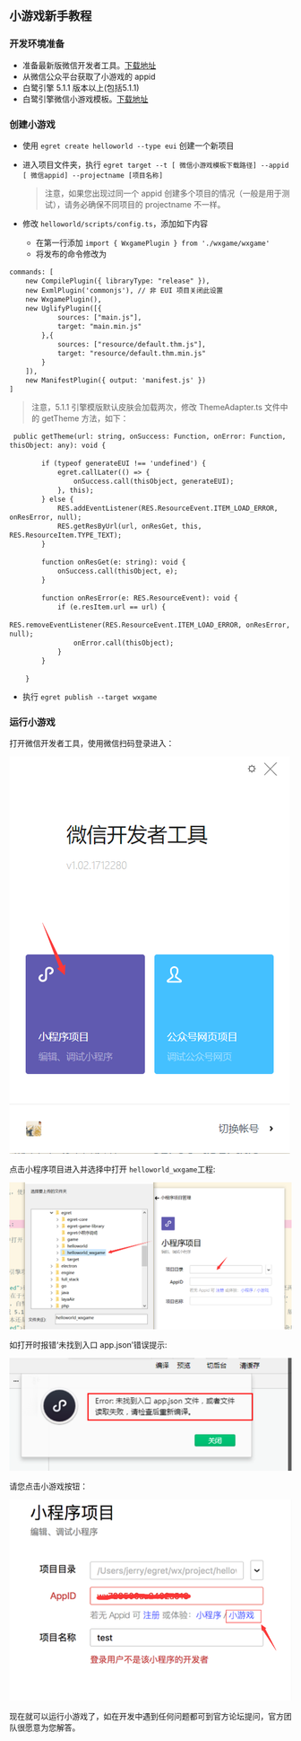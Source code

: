 ﻿## 小游戏新手教程

### 开发环境准备

* 准备最新版微信开发者工具。[下载地址](https://mp.weixin.qq.com/debug/wxagame/dev/devtools/download.html?scene=21#wechat_redirect)
* 从微信公众平台获取了小游戏的 appid
* 白鹭引擎 5.1.1 版本以上(包括5.1.1)
* 白鹭引擎微信小游戏模板。[下载地址](http://developer.egret.com/cn/statics/downs/target.zip)

<!-- ![](x05.jpg) -->

### 创建小游戏

* 使用 ```egret create helloworld --type eui``` 创建一个新项目
* 进入项目文件夹，执行 ```egret target --t [ 微信小游戏模板下载路径] --appid [ 微信appid] --projectname [项目名称]```

    > 注意，如果您出现过同一个 appid 创建多个项目的情况（一般是用于测试），请务必确保不同项目的 projectname 不一样。

* 修改 ```helloworld/scripts/config.ts```，添加如下内容
    * 在第一行添加 ```import { WxgamePlugin } from './wxgame/wxgame'```
    * 将发布的命令修改为
```
commands: [
    new CompilePlugin({ libraryType: "release" }),
    new ExmlPlugin('commonjs'), // 非 EUI 项目关闭此设置
    new WxgamePlugin(),
    new UglifyPlugin([{
            sources: ["main.js"],
            target: "main.min.js"
        },{
            sources: ["resource/default.thm.js"],
            target: "resource/default.thm.min.js"
        }
    ]),
    new ManifestPlugin({ output: 'manifest.js' })
]
```

> 注意，5.1.1 引擎模版默认皮肤会加载两次，修改 ThemeAdapter.ts 文件中的 getTheme 方法，如下：

```
 public getTheme(url: string, onSuccess: Function, onError: Function, thisObject: any): void {

        if (typeof generateEUI !== 'undefined') {
            egret.callLater(() => {
                onSuccess.call(thisObject, generateEUI);
            }, this);
        } else {
            RES.addEventListener(RES.ResourceEvent.ITEM_LOAD_ERROR, onResError, null);
            RES.getResByUrl(url, onResGet, this, RES.ResourceItem.TYPE_TEXT);
        }

        function onResGet(e: string): void {
            onSuccess.call(thisObject, e);
        }

        function onResError(e: RES.ResourceEvent): void {
            if (e.resItem.url == url) {
                RES.removeEventListener(RES.ResourceEvent.ITEM_LOAD_ERROR, onResError, null);
                onError.call(thisObject);
            }
        }

    }
```
    
* 执行 ```egret publish --target wxgame```

### 运行小游戏

打开微信开发者工具，使用微信扫码登录进入：

![](x01.png)

点击小程序项目进入并选择中打开 ```helloworld_wxgame```工程:

![](x02.png)

如打开时报错‘未找到入口 app.json’错误提示:

![](x06.jpg)

请您点击小游戏按钮：

![](x07.png)

现在就可以运行小游戏了，如在开发中遇到任何问题都可到官方论坛提问，官方团队很愿意为您解答。